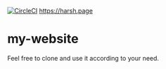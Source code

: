 [![CircleCI](https://circleci.com/gh/ceharsh24/my-website/tree/master.svg?style=svg)](https://circleci.com/gh/ceharsh24/my-website/tree/master)
https://harsh.page
# my-website

Feel free to clone and use it according to your need.
